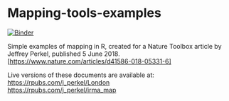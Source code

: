 # Mapping-tools-examples

[![Binder](https://mybinder.org/badge_logo.svg)](https://mybinder.org/v2/gh/jperkel/MappingToolsBinder/master?urlpath=rstudio)

Simple examples of mapping in R, created for a Nature Toolbox article by Jeffrey Perkel, published 5 June 2018. [https://www.nature.com/articles/d41586-018-05331-6]

Live versions of these documents are available at:  
https://rpubs.com/j_perkel/London  
https://rpubs.com/j_perkel/irma_map  
